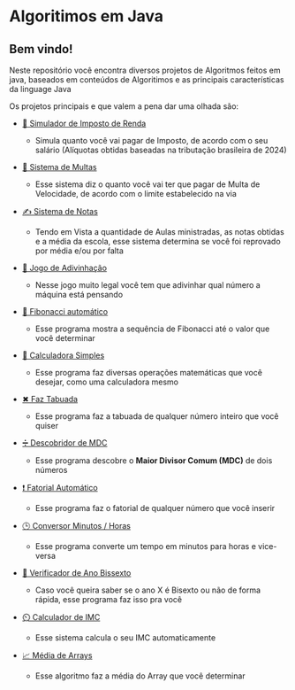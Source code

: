 # Algoritimos em Java

## Bem vindo!
Neste repositório você encontra diversos projetos de Algoritmos feitos em java, baseados em conteúdos de Algoritimos e as principais características da linguage Java

Os projetos principais e que valem a pena dar uma olhada são:
- [🧾 Simulador de Imposto de Renda](https://github.com/gabrielhilins/Java-Algoritimos/blob/main/Estruturas%20Condicionais/impostoDeRenda.java)
  - Simula quanto você vai pagar de Imposto, de acordo com o seu salário (Alíquotas obtidas baseadas na tributação brasileira de 2024)
    
- [🚗 Sistema de Multas](https://github.com/gabrielhilins/Java-Algoritimos/blob/main/Estruturas%20Condicionais/sistemaDeMultas.java)
  - Esse sistema diz o quanto você vai ter que pagar de Multa de Velocidade, de acordo com o limite estabelecido na via
    
- [✍ Sistema de Notas](https://github.com/gabrielhilins/Java-Algoritimos/blob/main/Estruturas%20Condicionais/sistemaDeNotas.java)
  -   Tendo em Vista a quantidade de Aulas ministradas, as notas obtidas e a média da escola, esse sistema determina se você foi reprovado por média e/ou por falta
    
- [🤔 Jogo de Adivinhação](https://github.com/gabrielhilins/Java-Algoritimos/blob/main/Estruturas%20Condicionais/jogoAdivinhacao.java)
  - Nesse jogo muito legal você tem que adivinhar qual número a máquina está pensando
    
- [🔢 Fibonacci automático](https://github.com/gabrielhilins/Java-Algoritimos/blob/main/Estruturas%20de%20repeti%C3%A7%C3%A3o/fibonacci.java)
  - Esse programa mostra a sequência de Fibonacci até o valor que você determinar
    
- [📱 Calculadora Simples](https://github.com/gabrielhilins/Java-Algoritimos/blob/main/Variaveis%2C%20Tipos%2C%20Entrada%20e%20Sa%C3%ADda%2C%20Operadores/calculadoraSimples.java)
  - Esse programa faz diversas operações matemáticas que você desejar, como uma calculadora mesmo
    
- [✖ Faz Tabuada](https://github.com/gabrielhilins/Java-Algoritimos/blob/main/Estruturas%20de%20repeti%C3%A7%C3%A3o/tabuada.java)
  - Esse programa faz a tabuada de qualquer número inteiro que você quiser
    
- [➗ Descobridor de MDC](https://github.com/gabrielhilins/Java-Algoritimos/blob/main/Estruturas%20de%20repeti%C3%A7%C3%A3o/euclidesMDC.java)
  - Esse programa descobre o **Maior Divisor Comum (MDC)** de dois números

- [❗ Fatorial Automático](https://github.com/gabrielhilins/Java-Algoritimos/blob/main/Estruturas%20de%20repeti%C3%A7%C3%A3o/fatorial.java)
  - Esse programa faz o fatorial de qualquer número que você inserir
    
- [🕒 Conversor Minutos / Horas](https://github.com/gabrielhilins/Java-Algoritimos/blob/main/Variaveis%2C%20Tipos%2C%20Entrada%20e%20Sa%C3%ADda%2C%20Operadores/conversorMinHrs.java)
  - Esse programa converte um tempo em minutos para horas e vice-versa
    
- [📅 Verificador de Ano Bissexto](https://github.com/gabrielhilins/Java-Algoritimos/blob/main/Variaveis%2C%20Tipos%2C%20Entrada%20e%20Sa%C3%ADda%2C%20Operadores/verificadorAnoBissexto.java)
  - Caso você queira saber se o ano X é Bisexto ou não de forma rápida, esse programa faz isso pra você
    
- [⏲️ Calculador de IMC](https://github.com/gabrielhilins/Java-Algoritimos/blob/main/Variaveis%2C%20Tipos%2C%20Entrada%20e%20Sa%C3%ADda%2C%20Operadores/calculaIMC.java)
  - Esse sistema calcula o seu IMC automaticamente 

- [📈 Média de Arrays](https://github.com/gabrielhilins/Java-Algoritimos/blob/main/Arrays%20e%20Matrizes/mediaDeArray.java)
  - Esse algoritmo faz a média do Array que você determinar
